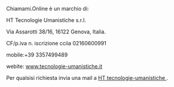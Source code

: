 Chiamami.Online è un marchio di:

HT Tecnologie Umanistiche s.r.l.

Via Assarotti 38/16, 16122 Genova, Italia.

CF/p.iva n. iscrizione cciia 02160600991

mobile:+39 3357499489

webite: <a href="http://www.tecnologie-umanistiche.it/"  rel="nofollow">www.tecnologie-umanistiche.it</a>

Per qualsisi richiesta invia una mail a <a href="mailto:info@tecnologie-umanistiche.it" rel="nofollow"> HT tecnologie-umanistiche </a>.
